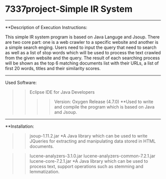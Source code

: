 # 7337project-Simple IR System
****************************************************************************
**Description of Execution Instructions:

  This simple IR system program is based on Java Languge and Jsoup.
  There are two core part: one is a web crawler to a specific website and another is a simple search enging.
  Users need to input the query that need to search as well as a list of stop words which will be used to process the text crawled from the given website and the query.
  The result of each searching process will be shown as the top 6 matching documents list with their URLs, a list of first 20 words, titles and their similarity scores.
****************************************************************************
Used Software: 

>>Eclipse IDE for Java Developers
>>>>Version: Oxygen Release (4.7.0)
**Used to write and compile the program which is based on Java and Jsoup.
***************************************
**Installation:

>>jsoup-1.11.2.jar
*A Java library which can be used to write JQueries for extracting and manipulating data stored in HTML documents.

>>lucene-analyzers-3.1.0.jar
  lucene-analyzers-common-7.2.1.jar
  lucene-core-7.2.1.jar
*A Java library which can be used to process text, support operations such as stemming and lemmatization.
